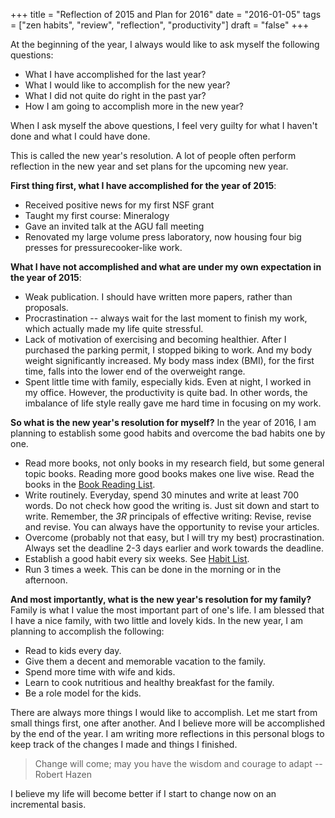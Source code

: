 +++
title = "Reflection of 2015 and Plan for 2016"
date = "2016-01-05"
tags = ["zen habits", "review", "reflection", "productivity"]
draft = "false"
+++

At the beginning of the year, I always would like to ask myself the following questions:

- What I have accomplished for the last year?
- What I would like to accomplish for the new year?
- What I did not quite do right in the past yar?
- How I am going to accomplish more in the new year?

When I ask myself the above questions, I feel very guilty for what I haven't done and what I could have done.

This is called the new year's resolution. A lot of people often perform reflection in the new year and set plans for the upcoming new year.

**First thing first, what I have accomplished for the year of 2015**:

- Received positive news for my first NSF grant
- Taught my first course: Mineralogy
- Gave an invited talk at the AGU fall meeting
- Renovated my large volume press laboratory, now housing four big presses for pressurecooker-like work.

**What I have not accomplished and what are under my own expectation in the year of 2015**:

- Weak publication. I should have written more papers, rather than proposals.
- Procrastination -- always wait for the last moment to finish my work, which actually made my life quite stressful.
- Lack of motivation of exercising and becoming healthier. After I purchased the parking permit, I stopped biking to work. And my body weight significantly increased. My body mass index (BMI), for the first time, falls into the lower end of the overweight range.
- Spent little time with family, especially kids. Even at night, I worked in my office. However, the productivity is quite bad. In other words, the imbalance of life style really gave me hard time in focusing on my work.

**So what is the new year's resolution for myself?** In the year of 2016, I am planning to establish some good habits and overcome the bad habits one by one. 

- Read more books, not only books in my research field, but some general topic books. Reading more good books makes one live wise. Read the books in the [Book Reading List]({filename}/pages/book-list.md).
- Write routinely. Everyday, spend 30 minutes and write at least 700 words. Do not check how good the writing is. Just sit down and start to write. Remember, the *3R* principals of effective writing: Revise, revise and revise. You can always have the opportunity to revise your articles.
- Overcome (probably not that easy, but I will try my best) procrastination. Always set the deadline 2-3 days earlier and work towards the deadline.
- Establish a good habit every six weeks. See [Habit List]({filename}/pages/habits.md).
- Run 3 times a week. This can be done in the morning or in the afternoon.

**And most importantly, what is the new year's resolution for my family?** Family is what I value the most important part of one's life. I am blessed that I have a nice family, with two little and lovely kids. In the new year, I am planning to accomplish the following:

- Read to kids every day.
- Give them a decent and memorable vacation to the family.
- Spend more time with wife and kids.
- Learn to cook nutritious and healthy breakfast for the family.
- Be a role model for the kids.

There are always more things I would like to accomplish. Let me start from small things first, one after another. And I believe more will be accomplished by the end of the year. I am writing more reflections in this personal blogs to keep track of the changes I made and things I finished.

> Change will come; may you have the wisdom and courage to adapt -- Robert Hazen

I believe my life will become better if I start to change now on an incremental basis.